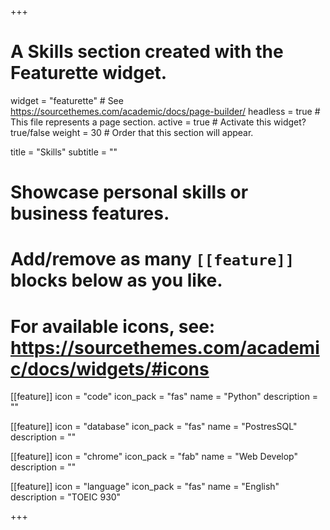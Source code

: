 +++
# A Skills section created with the Featurette widget.
widget = "featurette"  # See https://sourcethemes.com/academic/docs/page-builder/
headless = true  # This file represents a page section.
active = true  # Activate this widget? true/false
weight = 30  # Order that this section will appear.

title = "Skills"
subtitle = ""

# Showcase personal skills or business features.
# 
# Add/remove as many `[[feature]]` blocks below as you like.
# 
# For available icons, see: https://sourcethemes.com/academic/docs/widgets/#icons

[[feature]]
  icon = "code"
  icon_pack = "fas"
  name = "Python"
  description = ""
  
[[feature]]
  icon = "database"
  icon_pack = "fas"
  name = "PostresSQL"
  description = ""  
  
[[feature]]
  icon = "chrome"
  icon_pack = "fab"
  name = "Web Develop"
  description = ""

[[feature]]
  icon = "language"
  icon_pack = "fas"
  name = "English"
  description = "TOEIC 930"

+++
